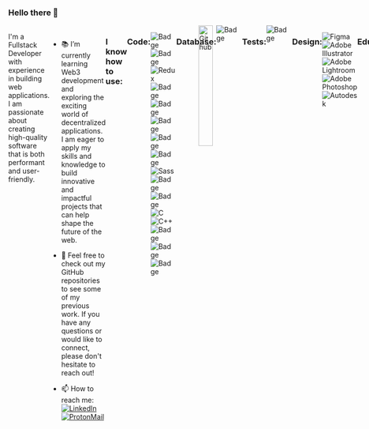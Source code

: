 ### Hello there 👋 


<div style="flex:1; margin-left:30px;">
    <img width="25%" align="right" alt="Github" src="https://user-images.githubusercontent.com/121701664/215359997-50f86e20-64f5-4f22-93dd-55483ed9053f.png">
  </div>
<div style="display:flex;">
  <p style="flex:1;">
    I'm a Fullstack Developer with experience in building web applications. I am passionate about creating high-quality software that is both performant and user-friendly.
  </p>
  
- :books: I’m currently learning Web3 development and exploring the exciting world of decentralized applications. I am eager to apply my skills and knowledge to build innovative and impactful projects that can help shape the future of the web.

- :basketball: Feel free to check out my GitHub repositories to see some of my previous work. If you have any questions or would like to connect, please don't hesitate to reach out!
  
- :mailbox: How to reach me: [![LinkedIn](https://img.shields.io/static/v1?style=for-the-badge&message=LinkedIn&color=0A66C2&logo=LinkedIn&logoColor=FFFFFF&label=)](https://www.linkedin.com/in/filip-n-881815261/) [![ProtonMail](https://img.shields.io/static/v1?style=for-the-badge&message=ProtonMail&color=8B89CC&logo=ProtonMail&logoColor=FFFFFF&label=)](mailto:navrkal.filip.work@proton.me)



### I know how to use: </h1>
  ### Code: </h2>

<img alt="Badge" style="float: left; margin-right: 10px;" src="https://img.shields.io/badge/react%20-%2320232a.svg?&style=for-the-badge&logo=react&logoColor=%2361DAFB"/> <img alt="Badge" style="float: left; margin-right: 10px;" src="https://img.shields.io/badge/React_Native-20232A?style=for-the-badge&logo=react&logoColor=61DAFB"/> ![Redux](https://img.shields.io/static/v1?style=for-the-badge&message=Redux&color=764ABC&logo=Redux&logoColor=FFFFFF&label=) <img alt="Badge" style="float: left; margin-right: 10px;"  src="https://img.shields.io/badge/javascript%20-%23323330.svg?&style=for-the-badge&logo=javascript&logoColor=%23F7DF1E"/> <img alt="Badge" style="float: left; margin-right: 10px;"  src="https://img.shields.io/badge/TypeScript-007ACC?style=for-the-badge&logo=typescript&logoColor=white"/> <img alt="Badge" style="float: left; margin-right: 10px;"  src="https://img.shields.io/badge/node.js%20-%2343853D.svg?&style=for-the-badge&logo=node.js&logoColor=white"/> <img alt="Badge" style="float: left; margin-right: 10px;"  src="https://img.shields.io/badge/Express.js-404D59?style=for-the-badge"/> <img alt="Badge" style="float: left; margin-right: 10px;"  src="https://img.shields.io/badge/Tailwind_CSS-38B2AC?style=for-the-badge&logo=tailwind-css&logoColor=white"/> ![Sass](https://img.shields.io/static/v1?style=for-the-badge&message=Sass&color=CC6699&logo=Sass&logoColor=FFFFFF&label=) <img alt="Badge" style="float: left; margin-right: 10px;"  src="https://img.shields.io/badge/HTML5-E34F26?style=for-the-badge&logo=html5&logoColor=white"/> <img alt="Badge" style="float: left; margin-right: 10px;"  src="https://img.shields.io/badge/css3%20-%231572B6.svg?&style=for-the-badge&logo=css3&logoColor=white"/> ![C](https://img.shields.io/static/v1?style=for-the-badge&message=C&color=222222&logo=C&logoColor=A8B9CC&label=)
![C++](https://img.shields.io/static/v1?style=for-the-badge&message=C%2B%2B&color=00599C&logo=C%2B%2B&logoColor=FFFFFF&label=)
<img alt="Badge" style="float: left; margin-right: 10px;"  src="https://img.shields.io/badge/Java-ED8B00?style=for-the-badge&logo=openjdk&logoColor=white"/> <img alt="Badge" style="float: left; margin-right: 10px;"  src="https://img.shields.io/badge/Python-3776AB?style=for-the-badge&logo=python&logoColor=white"/> <img alt="Badge" style="float: left; margin-right: 10px;"  src="https://img.shields.io/badge/Svelte-4A4A55?style=for-the-badge&logo=svelte&logoColor=FF3E00"/>

### Database: </h2>
<img alt="Badge" style="float: left; margin-right: 10px;"  src="https://img.shields.io/badge/MongoDB-4EA94B?style=for-the-badge&logo=mongodb&logoColor=white"/>

### Tests: </h2>
<img alt="Badge" style="float: left; margin-right: 10px;"  src="https://img.shields.io/badge/Jest-323330?style=for-the-badge&logo=Jest&logoColor=white"/>

### Design: </h2>
![Figma](https://img.shields.io/static/v1?style=for-the-badge&message=Figma&color=F24E1E&logo=Figma&logoColor=FFFFFF&label=)
![Adobe Illustrator](https://img.shields.io/static/v1?style=for-the-badge&message=Adobe+Illustrator&color=222222&logo=Adobe+Illustrator&logoColor=FF9A00&label=)
![Adobe Lightroom](https://img.shields.io/static/v1?style=for-the-badge&message=Adobe+Lightroom&color=31A8FF&logo=Adobe+Lightroom&logoColor=FFFFFF&label=)
![Adobe Photoshop](https://img.shields.io/static/v1?style=for-the-badge&message=Adobe+Photoshop&color=31A8FF&logo=Adobe+Photoshop&logoColor=FFFFFF&label=) 
![Autodesk](https://img.shields.io/static/v1?style=for-the-badge&message=Autodesk&color=0696D7&logo=Autodesk&logoColor=FFFFFF&label=)

### Education: </h2>
<img alt="Badge" style="float: left; margin-right: 10px;"  src="https://img.shields.io/badge/freecodecamp-27273D?style=for-the-badge&logo=freecodecamp&logoColor=white"/>
<img alt="Badge" style="float: left; margin-right: 10px;"  src="https://img.shields.io/badge/Duolingo-58CC02?style=for-the-badge&logo=Duolingo&logoColor=white"/>


### IDE: </h2>
<img alt="Badge" style="float: left; margin-right: 10px;"  src="https://img.shields.io/badge/Visual_Studio_Code-0078D4?style=for-the-badge&logo=visual%20studio%20code&logoColor=white"/> <img alt="Badge" style="float: left; margin-right: 10px;"  src="https://img.shields.io/badge/WebStorm-000000?style=for-the-badge&logo=WebStorm&logoColor=white"/>

### OS: </h2>
<img alt="Badge" style="float: left; margin-right: 10px;"  src="https://img.shields.io/badge/Windows-0078D6?style=for-the-badge&logo=windows&logoColor=white"/>
<img alt="Badge" style="float: left; margin-right: 10px;"  src="https://img.shields.io/badge/mac%20os-000000?style=for-the-badge&logo=apple&logoColor=white"/>
<img alt="Badge" style="float: left; margin-right: 10px;"  src="https://img.shields.io/badge/Ubuntu-E95420?style=for-the-badge&logo=ubuntu&logoColor=white"/>

### Linters: </h2>
<img alt="Badge" style="float: left; margin-right: 10px;"  src="https://img.shields.io/badge/eslint-3A33D1?style=for-the-badge&logo=eslint&logoColor=white"/> <img alt="Badge" style="float: left; margin-right: 10px;"  src="https://img.shields.io/badge/prettier-1A2C34?style=for-the-badge&logo=prettier&logoColor=F7BA3E"/> 

### Terminal: </h2>
<img alt="Badge" style="float: left; margin-right: 10px;"  src="https://img.shields.io/badge/GIT-E44C30?style=for-the-badge&logo=git&logoColor=white"/>

### Workflow Platform: </h2>
<img alt="Badge" style="float: left; margin-right: 10px;"  src="https://img.shields.io/badge/Jenkins-D24939?style=for-the-badge&logo=Jenkins&logoColor=white"/> <img alt="Badge" style="float: left; margin-right: 10px;"  src="https://img.shields.io/badge/GitHub-100000?style=for-the-badge&logo=github&logoColor=white"/> <img alt="Badge" style="float: left; margin-right: 10px;"  src="https://img.shields.io/badge/GitLab-330F63?style=for-the-badge&logo=gitlab&logoColor=white"/>

### No-Code Tools: </h2>
<img alt="Badge" style="float: left; margin-right: 10px;"  src="https://img.shields.io/badge/Wordpress-21759B?style=for-the-badge&logo=wordpress&logoColor=white"/> <img alt="Badge" style="float: left; margin-right: 10px;"  src="https://img.shields.io/badge/Wix-000?style=for-the-badge&logo=wix&logoColor=white"/>

### Cloud Platforms: </h2>
<img alt="Badge" style="float: left; margin-right: 10px;"  src="https://img.shields.io/badge/Netlify-00C7B7?style=for-the-badge&logo=netlify&logoColor=white"/>


